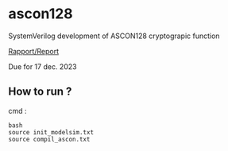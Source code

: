 # ascon128
SystemVerilog development of ASCON128 cryptograpic function

[Rapport/Report](Rapport_Noe_BACKERT.pdf)

Due for 17 dec. 2023
## How to run ?

cmd :

    bash
    source init_modelsim.txt
    source compil_ascon.txt
